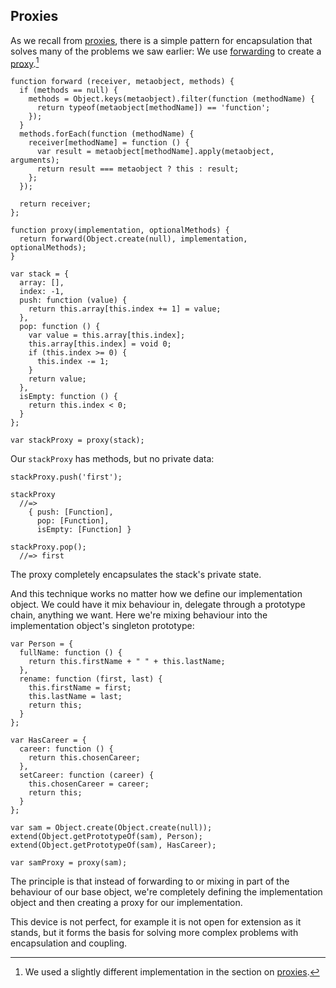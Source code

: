 ## Proxies

As we recall from [proxies](#proxies), there is a simple pattern for encapsulation that solves many of the problems we saw earlier: We use [forwarding](#forwarding) to create a [proxy].[^p]

[^p]: We used a slightly different implementation in the section on [proxies](#proxies).

[proxy]: https://en.wikipedia.org/wiki/Proxy_pattern

~~~~~~~~
function forward (receiver, metaobject, methods) {
  if (methods == null) {
    methods = Object.keys(metaobject).filter(function (methodName) {
      return typeof(metaobject[methodName]) == 'function';
    });
  }
  methods.forEach(function (methodName) {
    receiver[methodName] = function () {
      var result = metaobject[methodName].apply(metaobject, arguments);
      return result === metaobject ? this : result;
    };
  });

  return receiver;
};

function proxy(implementation, optionalMethods) {
  return forward(Object.create(null), implementation, optionalMethods);
}

var stack = {
  array: [],
  index: -1,
  push: function (value) {
    return this.array[this.index += 1] = value;
  },
  pop: function () {
    var value = this.array[this.index];
    this.array[this.index] = void 0;
    if (this.index >= 0) {
      this.index -= 1;
    }
    return value;
  },
  isEmpty: function () {
    return this.index < 0;
  }
};

var stackProxy = proxy(stack);
~~~~~~~~

Our `stackProxy` has methods, but no private data:

~~~~~~~~
stackProxy.push('first');

stackProxy
  //=>
    { push: [Function],
      pop: [Function],
      isEmpty: [Function] }

stackProxy.pop();
  //=> first
~~~~~~~~

The proxy completely encapsulates the stack's private state.

And this technique works no matter how we define our implementation object. We could have it mix behaviour in, delegate through a prototype chain, anything we want. Here we're mixing behaviour into the implementation object's singleton prototype:

~~~~~~~~
var Person = {
  fullName: function () {
    return this.firstName + " " + this.lastName;
  },
  rename: function (first, last) {
    this.firstName = first;
    this.lastName = last;
    return this;
  }
};

var HasCareer = {
  career: function () {
    return this.chosenCareer;
  },
  setCareer: function (career) {
    this.chosenCareer = career;
    return this;
  }
};

var sam = Object.create(Object.create(null));
extend(Object.getPrototypeOf(sam), Person);
extend(Object.getPrototypeOf(sam), HasCareer);

var samProxy = proxy(sam);
~~~~~~~~

The principle is that instead of forwarding to or mixing in part of the behaviour of our base object, we're completely defining the implementation object and then creating a proxy for our implementation.

This device is not perfect, for example it is not open for extension as it stands, but it forms the basis for solving more complex problems with encapsulation and coupling.